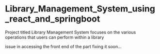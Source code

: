 # Library_Management_System_using_react_and_springboot
Project titled Library Management System focuses on the various operations that users can perform within a library

issue in accessing the front end of the part fixing it soon...
